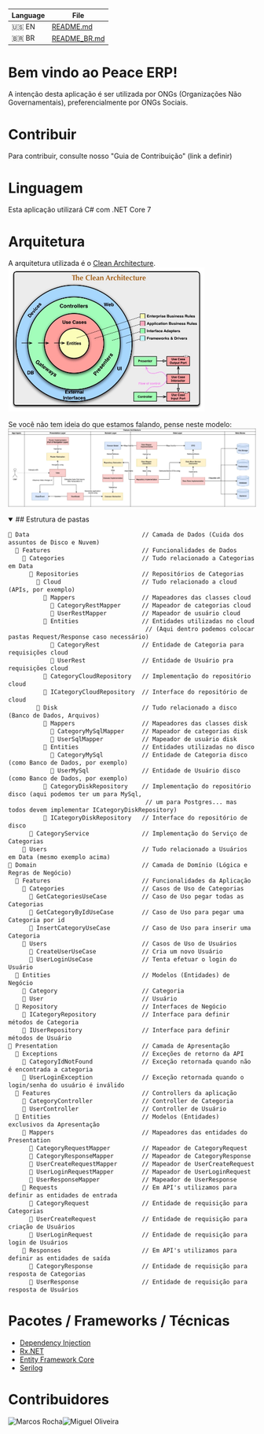 | Language | File         |
|----------|--------------|
| 🇺🇸 EN    | [README.md](/README.md)    |
| 🇧🇷 BR    | [README_BR.md](/README_BR.md) |

# Bem vindo ao Peace ERP!

A intenção desta aplicação é ser utilizada por ONGs (Organizações Não Governamentais), preferencialmente por ONGs Sociais.

# Contribuir
Para contribuir, consulte nosso "Guia de Contribuição" (link a definir)

# Linguagem
Esta aplicação utilizará C# com .NET Core 7

# Arquitetura
A arquitetura utilizada é o [Clean Architecture](https://www.youtube.com/watch?v=o_TH-Y78tt4).
<br><img alt="Imagem da arquitetura do Clean Architure" src="/clean_architecture.jpg" width="400"/>

Se você não tem ideia do que estamos falando, pense neste modelo:
<br><img alt="Imagem da distribuição de camadas do Clean Architecture" src="/ca_layers.png" width="600" />

<details open>
<summary>## Estrutura de pastas</summary>

```
📁 Data                                // Camada de Dados (Cuida dos assuntos de Disco e Nuvem)
  📁 Features                          // Funcionalidades de Dados
    📁 Categories                      // Tudo relacionado a Categorias em Data
      📁 Repositories                  // Repositórios de Categorias
        📁 Cloud                       // Tudo relacionado a cloud (APIs, por exemplo)
          📁 Mappers                   // Mapeadores das classes cloud
            📄 CategoryRestMapper      // Mapeador de categorias cloud
            📄 UserRestMapper          // Mapeador de usuário cloud
          📁 Entities                  // Entidades utilizadas no cloud
                                       // (Aqui dentro podemos colocar pastas Request/Response caso necessário)
            📄 CategoryRest            // Entidade de Categoria para requisições cloud
            📄 UserRest                // Entidade de Usuário pra requisições cloud
          📄 CategoryCloudRepository   // Implementação do repositório cloud
          📄 ICategoryCloudRepository  // Interface do repositório de cloud
        📁 Disk                        // Tudo relacionado a disco (Banco de Dados, Arquivos)
          📁 Mappers                   // Mapeadores das classes disk
            📄 CategoryMySqlMapper     // Mapeador de categorias disk
            📄 UserSqlMapper           // Mapeador de usuário disk
          📁 Entities                  // Entidades utilizadas no disco
            📄 CategoryMySql           // Entidade de Categoria disco (como Banco de Dados, por exemplo)
            📄 UserMySql               // Entidade de Usuário disco (como Banco de Dados, por exemplo)
          📄 CategoryDiskRepository    // Implementação do repositório disco (aqui podemos ter um para MySql,
                                       // um para Postgres... mas todos devem implementar ICategoryDiskRepository)
          📄 ICategoryDiskRepository   // Interface do repositório de disco
      📄 CategoryService               // Implementação do Serviço de Categorias
    📁 Users                           // Tudo relacionado a Usuários em Data (mesmo exemplo acima)
📁 Domain                              // Camada de Domínio (Lógica e Regras de Negócio)
  📁 Features                          // Funcionalidades da Aplicação
    📁 Categories                      // Casos de Uso de Categorias
      📄 GetCategoriesUseCase          // Caso de Uso pegar todas as Categorias
      📄 GetCategoryByIdUseCase        // Caso de Uso para pegar uma Categoria por id
      📄 InsertCategoryUseCase         // Caso de Uso para inserir uma Categoria
    📁 Users                           // Casos de Uso de Usuários
      📄 CreateUserUseCase             // Cria um novo Usuário
      📄 UserLoginUseCase              // Tenta efetuar o login do Usuário
  📁 Entities                          // Modelos (Entidades) de Negócio
    📄 Category                        // Categoria
    📄 User                            // Usuário
  📁 Repository                        // Interfaces de Negócio
    📄 ICategoryRepository             // Interface para definir métodos de Categoria
    📄 IUserRepository                 // Interface para definir métodos de Usuário
📁 Presentation                        // Camada de Apresentação
  📁 Exceptions                        // Exceções de retorno da API
    📄 CategoryIdNotFound              // Exceção retornada quando não é encontrada a categoria
    📄 UserLoginException              // Exceção retornada quando o login/senha do usuário é inválido
  📁 Features                          // Controllers da aplicação
    📄 CategoryController              // Controller de Categoria
    📄 UserController                  // Controller de Usuário
  📁 Entities                          // Modelos (Entidades) exclusivos da Apresentação
    📁 Mappers                         // Mapeadores das entidades do Presentation
      📄 CategoryRequestMapper         // Mapeador de CategoryRequest
      📄 CategoryResponseMapper        // Mapeador de CategoryResponse
      📄 UserCreateRequestMapper       // Mapeador de UserCreateRequest
      📄 UserLoginRequestMapper        // Mapeador de UserLoginRequest
      📄 UserResponseMapper            // Mapeador de UserResponse
    📁 Requests                        // Em API's utilizamos para definir as entidades de entrada
      📄 CategoryRequest               // Entidade de requisição para Categorias
      📄 UserCreateRequest             // Entidade de requisição para criação de Usuários
      📄 UserLoginRequest              // Entidade de requisição para login de Usuários
    📁 Responses                       // Em API's utilizamos para definir as entidades de saída
      📄 CategoryResponse              // Entidade de requisição para resposta de Categorias
      📄 UserResponse                  // Entidade de requisição para resposta de Usuários
```
</details>

# Pacotes / Frameworks / Técnicas
* [Dependency Injection](https://learn.microsoft.com/en-us/dotnet/core/extensions/dependency-injection)
* [Rx.NET](https://github.com/dotnet/reactive)
* [Entity Framework Core](https://learn.microsoft.com/en-us/ef/core/)
* [Serilog](https://www.nuget.org/packages/serilog/)

# Contribuidores
<img src="https://avatars.githubusercontent.com/u/7257227?v=4" alt="Marcos Rocha" size="32" data-view-component="true" class="avatar circle" width="32" height="32"><img src="https://avatars.githubusercontent.com/u/87040481?v=4" alt="Miguel Oliveira" size="32" data-view-component="true" class="avatar circle" width="32" height="32">
